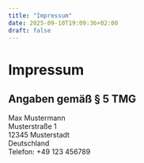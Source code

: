 ```yaml
---
title: "Impressum"
date: 2025-09-10T19:09:36+02:00
draft: false
---
```

# Impressum

## Angaben gemäß § 5 TMG

Max Mustermann  
Musterstraße 1  
12345 Musterstadt  
Deutschland  
Telefon: +49 123 456789
